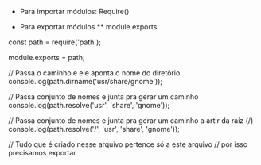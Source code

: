 * Para importar módulos: 
    Require()

* Para exportar módulos
    ** module.exports

const path = require('path');

module.exports = path;

// Passa o caminho e ele aponta o nome do diretório
console.log(path.dirname('usr/share/gnome'));

// Passa conjunto de nomes e junta pra gerar um caminho
console.log(path.resolve('usr', 'share', 'gnome'));

// Passa conjunto de nomes e junta pra gerar um caminho a artir da raíz (/)
console.log(path.resolve('/', 'usr', 'share', 'gnome'));

// Tudo que é criado nesse arquivo pertence só a este arquivo
// por isso precisamos exportar
